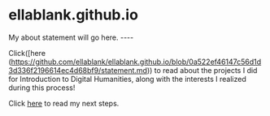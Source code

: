 # ellablank.github.io

My about statement will go here. ----

Click([here (https://github.com/ellablank/ellablank.github.io/blob/0a522ef46147c56d1d3d336f2196614ec4d68bf9/statement.md)) to read about the projects I did for Introduction to Digital Humanities, along with the interests I realized during this process!

Click [here](https://github.com/ellablank/ellablank.github.io/blob/c5219d58140f30a726bd996accc0113bb024ab6a/lookingforward.md) to read my next steps.



